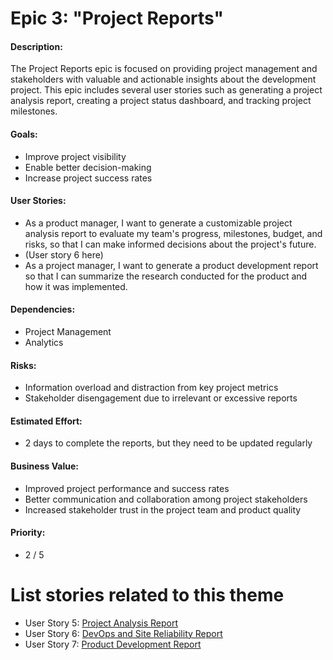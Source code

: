 # Epic 3: "Project Reports"

#### Description: 
The Project Reports epic is focused on providing project management and stakeholders 
with valuable and actionable insights about the development project. This epic includes
several user stories such as generating a project analysis report, creating a project 
status dashboard, and tracking project milestones.

#### Goals: 
- Improve project visibility
- Enable better decision-making
- Increase project success rates

#### User Stories: 
- As a product manager, I want to generate a customizable project analysis report to evaluate my team's progress, milestones, budget, and risks, so that I can make informed decisions about the project's future.
- (User story 6 here)
- As a project manager, I want to generate a product development report so that I can summarize the research conducted for the product and how it was implemented.

#### Dependencies: 
- Project Management
- Analytics

#### Risks: 
- Information overload and distraction from key project metrics
- Stakeholder disengagement due to irrelevant or excessive reports

#### Estimated Effort: 
- 2 days to complete the reports, but they need to be updated regularly

#### Business Value: 
- Improved project performance and success rates
- Better communication and collaboration among project stakeholders
- Increased stakeholder trust in the project team and product quality

#### Priority: 
- 2 / 5

# List stories related to this theme
- User Story 5: [Project Analysis Report](../stories/story_5_project_analysis_report.md)
- User Story 6: [DevOps and Site Reliability Report](../stories/story_6_devops_and_site_reliability_report.md)
- User Story 7: [Product Development Report](../stories/story_7_product_development_report.md)

